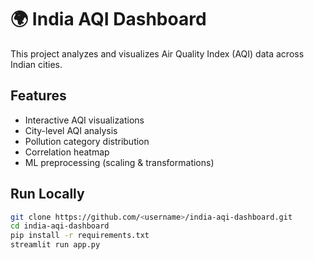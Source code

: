 # 🌍 India AQI Dashboard

This project analyzes and visualizes Air Quality Index (AQI) data across Indian cities.

## Features
- Interactive AQI visualizations
- City-level AQI analysis
- Pollution category distribution
- Correlation heatmap
- ML preprocessing (scaling & transformations)

## Run Locally
```bash
git clone https://github.com/<username>/india-aqi-dashboard.git
cd india-aqi-dashboard
pip install -r requirements.txt
streamlit run app.py
